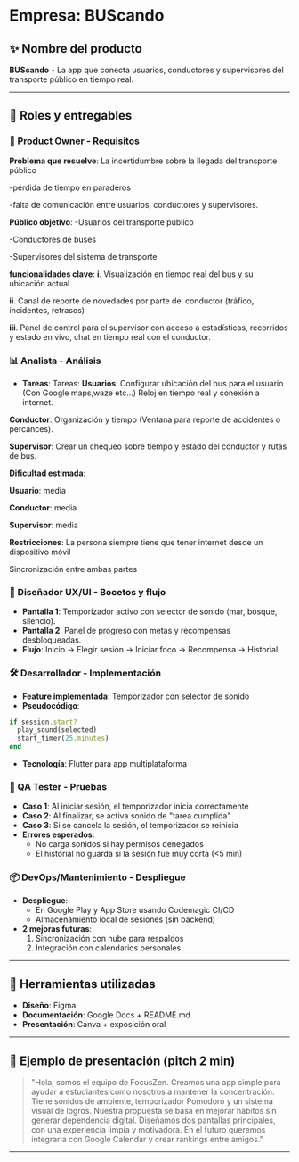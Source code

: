 # Empresa: BUScando

## ✨ Nombre del producto
**BUScando** - La app que conecta usuarios, conductores y supervisores del transporte público en tiempo real.

---

## 🔀 Roles y entregables

### 👥 Product Owner - Requisitos
**Problema que resuelve**: La incertidumbre sobre la llegada del transporte público

-pérdida de tiempo en paraderos 

-falta de comunicación entre usuarios, conductores y supervisores.

**Público objetivo**: 
-Usuarios del transporte público

-Conductores de buses

-Supervisores del sistema de transporte

**funcionalidades clave**:
**i**. Visualización en tiempo real del bus y su ubicación actual

 **ii**. Canal de reporte de novedades por parte del conductor (tráfico, incidentes, retrasos)
 
**iii**. Panel de control para el supervisor con acceso a estadísticas, recorridos y estado en vivo, chat en tiempo real con el conductor.


### 📊 Analista - Análisis
- **Tareas**:
 Tareas:
**Usuarios**: Configurar ubicación del bus para el usuario (Con  Google maps,waze etc…) Reloj en tiempo real y conexión a internet. 

**Conductor**: Organización y tiempo (Ventana para reporte de accidentes o percances).

**Supervisor**: Crear un chequeo sobre tiempo y estado del conductor y rutas de bus. 

**Dificultad estimada**:

**Usuario**: media

**Conductor**: media

**Supervisor**: media

**Restricciones**:
La persona siempre tiene que tener internet desde un dispositivo móvil

Sincronización entre ambas partes


### 🎨 Diseñador UX/UI - Bocetos y flujo
- **Pantalla 1**: Temporizador activo con selector de sonido (mar, bosque, silencio).
- **Pantalla 2**: Panel de progreso con metas y recompensas desbloqueadas.
- **Flujo**:
  Inicio → Elegir sesión → Iniciar foco → Recompensa → Historial

### 🛠️ Desarrollador - Implementación
- **Feature implementada**: Temporizador con selector de sonido
- **Pseudocódigo**:
```ruby
if session.start?
  play_sound(selected)
  start_timer(25.minutes)
end
```
- **Tecnología**: Flutter para app multiplataforma

### 🔧 QA Tester - Pruebas
- **Caso 1**: Al iniciar sesión, el temporizador inicia correctamente
- **Caso 2**: Al finalizar, se activa sonido de "tarea cumplida"
- **Caso 3**: Si se cancela la sesión, el temporizador se reinicia
- **Errores esperados**:
  - No carga sonidos si hay permisos denegados
  - El historial no guarda si la sesión fue muy corta (<5 min)

### 📦 DevOps/Mantenimiento - Despliegue
- **Despliegue**:
  - En Google Play y App Store usando Codemagic CI/CD
  - Almacenamiento local de sesiones (sin backend)
- **2 mejoras futuras**:
  1. Sincronización con nube para respaldos
  2. Integración con calendarios personales

---

## 📅 Herramientas utilizadas
- **Diseño**: Figma
- **Documentación**: Google Docs + README.md
- **Presentación**: Canva + exposición oral

---

## 🌟 Ejemplo de presentación (pitch 2 min)
> "Hola, somos el equipo de FocusZen. Creamos una app simple para ayudar a estudiantes como nosotros a mantener la concentración. Tiene sonidos de ambiente, temporizador Pomodoro y un sistema visual de logros. Nuestra propuesta se basa en mejorar hábitos sin generar dependencia digital. Diseñamos dos pantallas principales, con una experiencia limpia y motivadora. En el futuro queremos integrarla con Google Calendar y crear rankings entre amigos."

---
